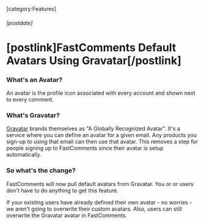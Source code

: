 [category:Features]

###### [postdate]
# [postlink]FastComments Default Avatars Using Gravatar[/postlink]

### What's an Avatar?

An avatar is the profile icon associated with every account and shown next to every comment.

### What's Gravatar?

<a href="https://en.gravatar.com/" target="_blank">Gravatar</a> brands themselves as "A Globally Recognized Avatar".
It's a service where you can define an avatar for a given email. Any products you sign-up to using that email can then
use that avatar. This removes a step for people signing up to FastComments since their avatar is setup automatically.

### So what's the change?

FastComments will now pull default avatars from Gravatar. You or or users don't have to do anything to get this feature.

If your existing users have already defined their own avatar - no worries - we aren't going to overwrite their custom avatars.
Also, users can still overwrite the Gravatar avatar in FastComments.

